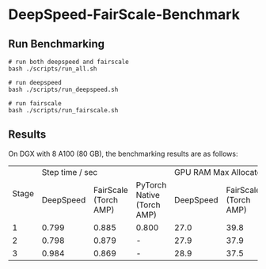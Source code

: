 # DeepSpeed-FairScale-Benchmark

## Run Benchmarking

```shell
# run both deepspeed and fairscale
bash ./scripts/run_all.sh

# run deepspeed
bash ./scripts/run_deepspeed.sh

# run fairscale
bash ./scripts/run_fairscale.sh

```

## Results

On DGX with 8 A100 (80 GB), the benchmarking results are as follows:

<table>
    <tr>
        <td rowspan="2">Stage</td>
        <td colspan="3">Step time / sec</td>
        <td colspan="3">GPU RAM Max Allocated / GB</td>
    </tr>
    <tr>
        <td>DeepSpeed</td>
        <td>FairScale (Torch AMP) </td>
        <td>PyTorch Native (Torch AMP) </td>
        <td>DeepSpeed</td>
        <td>FairScale (Torch AMP) </td>
        <td>PyTorch Native (Torch AMP) </td>
    </tr>
    <tr>
        <td>1</td>
        <td>0.799</td>
        <td>0.885</td>
        <td>0.800</td>
        <td>27.0</td>
        <td>39.8</td>
        <td>39.8</td>
    </tr>
    <tr>
        <td>2</td>
        <td>0.798</td>
        <td>0.879</td>
        <td>-</td>
        <td>27.9</td>
        <td>37.9</td>
        <td>-</td>
    </tr>
    <tr>
        <td>3</td>
        <td>0.984</td>
        <td>0.869</td>
        <td>-</td>
        <td>28.9</td>
        <td>37.5</td>
        <td>-</td>
    </tr>
</table>